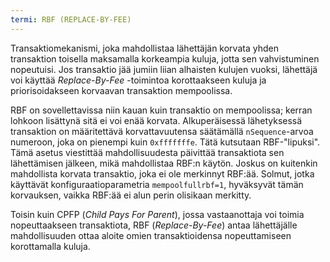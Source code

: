 ```yaml
---
termi: RBF (REPLACE-BY-FEE)
---
```


Transaktiomekanismi, joka mahdollistaa lähettäjän korvata yhden transaktion toisella maksamalla korkeampia kuluja, jotta sen vahvistuminen nopeutuisi. Jos transaktio jää jumiin liian alhaisten kulujen vuoksi, lähettäjä voi käyttää *Replace-By-Fee* -toimintoa korottaakseen kuluja ja priorisoidakseen korvaavan transaktion mempoolissa.

RBF on sovellettavissa niin kauan kuin transaktio on mempoolissa; kerran lohkoon lisättynä sitä ei voi enää korvata. Alkuperäisessä lähetyksessä transaktion on määritettävä korvattavuutensa säätämällä `nSequence`-arvoa numeroon, joka on pienempi kuin `0xfffffffe`. Tätä kutsutaan RBF-"lipuksi". Tämä asetus viestittää mahdollisuudesta päivittää transaktiota sen lähettämisen jälkeen, mikä mahdollistaa RBF:n käytön. Joskus on kuitenkin mahdollista korvata transaktio, joka ei ole merkinnyt RBF:ää. Solmut, jotka käyttävät konfiguraatioparametria `mempoolfullrbf=1`, hyväksyvät tämän korvauksen, vaikka RBF:ää ei alun perin olisikaan merkitty.

Toisin kuin CPFP (*Child Pays For Parent*), jossa vastaanottaja voi toimia nopeuttaakseen transaktiota, RBF (*Replace-By-Fee*) antaa lähettäjälle mahdollisuuden ottaa aloite omien transaktioidensa nopeuttamiseen korottamalla kuluja.